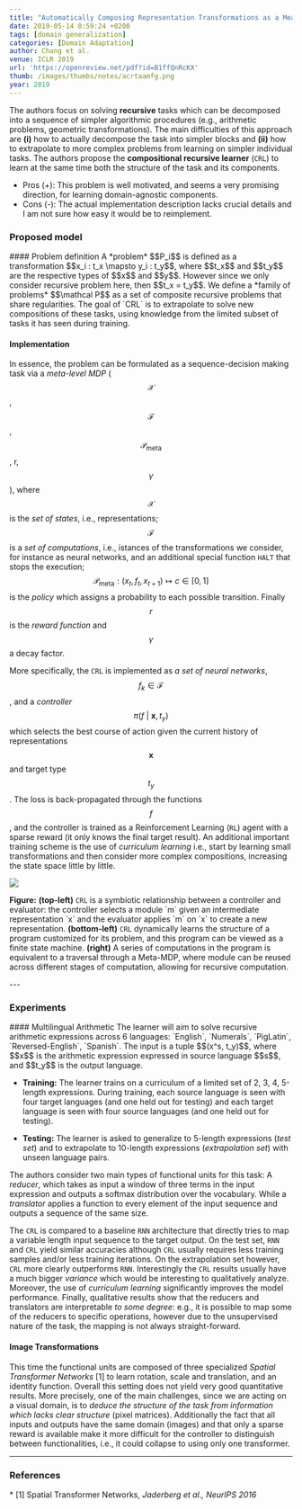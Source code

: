 ```yaml
---
title: "Automatically Composing Representation Transformations as a Mean for Generalization"
date: 2019-05-14 8:59:24 +0200
tags: [domain generalization]
categories: [Domain Adaptation]
author: Chang et al.
venue: ICLR 2019
url: 'https://openreview.net/pdf?id=B1ffQnRcKX'
thumb: /images/thumbs/notes/acrtaamfg.png
year: 2019
---
```


<div class="summary">
  The authors focus on solving <b>recursive</b> tasks which can be decomposed into a sequence of simpler algorithmic procedures (e.g., arithmetic problems, geometric transformations). The main difficulties of this  approach are <b>(i)</b> how to actually decompose the task into simpler blocks and <b>(ii)</b> how to extrapolate to more complex problems from learning on simpler individual tasks.
  The authors propose the <b>compositional recursive learner</b> (<code>CRL</code>) to learn at the same time both the structure of the task and its components.

  <ul>
    <li><span class="procons">Pros (+):</span> This problem is well motivated, and seems a very promising direction, for learning domain-agnostic components.</li>
    <li><span class="procons">Cons (-):</span> The actual implementation description lacks crucial details and I am not sure how easy it would be to reimplement.</li>
  </ul>
</div>


<h3 class="section proposed"> Proposed model</h3>
#### Problem definition
A *problem* $$P_i$$ is defined as a transformation $$x_i : t_x \mapsto y_i : t_y$$, where $$t_x$$ and $$t_y$$  are the respective types of $$x$$ and $$y$$. However since we only consider recursive problem here, then $$t_x = t_y$$.
  We define a *family of problems* $$\mathcal P$$ as a set of composite recursive problems that share regularities. The goal of `CRL` is to extrapolate to solve new compositions of these tasks, using knowledge from the limited subset of tasks it has seen during training.

#### Implementation
In essence, the problem can be formulated as a sequence-decision making task via a *meta-level MDP* ($$\mathcal X$$, $$\mathcal F$$, $$\mathcal P_{\mbox{meta}}$$, r, $$\gamma$$), where $$\mathcal X$$ is the *set of states*, i.e., representations; $$\mathcal F$$ is a *set of computations*, i.e., istances of the transformations we consider, for instance as neural networks, and an additional special function `HALT` that stops the execution; $$\mathcal P_{\mbox{meta}}: (x_t, f_t, x_{t + 1}) \mapsto c \in [0, 1]$$ is the *policy* which assigns a probability to each possible transition. Finally $$r$$ is the *reward function* and $$\gamma$$ a decay factor.

More specifically, the `CRL` is implemented as *a set of neural networks*, $$f_k \in \mathcal F$$, and a *controller* $$\pi(f\ |\ \mathbf{x}, t_y)$$ which selects the best course of action given the current history of representations $$\mathbf{x}$$ and target type $$t_y$$.
The loss is back-propagated through the functions $$f$$, and the controller is trained as a Reinforcement Learning (`RL`) agent with a sparse reward (it only knows the final target result).
An additional important training scheme is the use of *curriculum learning*  i.e., start by learning small transformations and then consider more complex compositions, increasing the state space little by little.


<div class="figure">
<img src="{{ site.baseurl }}/images/posts/crl.png">
<p><b>Figure:</b> <b>(top-left)</b> <code>CRL</code> is a symbiotic relationship between a
controller and evaluator: the controller selects a module `m` given an intermediate representation `x` and the
evaluator applies `m` on `x` to create a new representation. <b>(bottom-left)</b> <code>CRL</code> dynamically learns the
structure of a program customized for its problem, and this program can be viewed as a finite state machine.
<b>(right)</b> A series of computations in the program is equivalent to a traversal through a Meta-MDP, where module
can be reused across different stages of computation, allowing for recursive computation.</p>
</div>
---

<h3 class="section experiments"> Experiments</h3>
#### Multilingual Arithmetic
The learner will aim to solve recursive arithmetic expressions  across 6  languages: `English`, `Numerals`, `PigLatin`, `Reversed-English`, `Spanish`. The input is a tuple $$(x^s, t_y)$$, where $$x$$ is the arithmetic expression expressed in source language $$s$$, and $$t_y$$ is the output language.

  * **Training:** The learner trains on a curriculum of a limited set of 2, 3, 4, 5-length expressions.  During training, each source language is seen with four target languages (and one held out for testing) and each target language is seen with four source languages (and one held out for testing).

  * **Testing:** The learner is asked to generalize to 5-length expressions (*test set*) and to extrapolate to 10-length expressions (*extrapolation set*) with unseen language pairs.

The authors consider two main types of functional units for this task: A *reducer*, which takes as input a window of three terms in the input expression and outputs a softmax distribution over the vocabulary. While a *translator* applies a function to every element of the input sequence and outputs a sequence of the same size.

The `CRL` is compared to a baseline `RNN` architecture that directly tries to map a variable length input sequence to the target output. On the test set, `RNN` and `CRL` yield similar accuracies although `CRL` usually requires less training samples and/or less training iterations. On the extrapolation set however, `CRL` more clearly outperforms `RNN`.
Interestingly the `CRL` results usually have a much bigger *variance* which would be interesting to qualitatively analyze. Moreover, the use of *curriculum learning* significantly improves the model performance. Finally, qualitative results show that the reducers and translators are interpretable *to some degree*: e.g., it is possible to map some of the reducers to specific operations, however due to the unsupervised nature of the task, the mapping is not always straight-forward.


#### Image Transformations

This time the functional units are composed of three specialized *Spatial Transformer Networks* <span class="citations">[1]</span> to learn rotation, scale and translation, and an identity function. Overall this setting does not yield very good quantitative results.
More precisely, one of the main challenges, since we are acting on a visual domain, is to *deduce the structure of the task from information which lacks clear structure* (pixel matrices). Additionally the fact that all inputs and outputs have the same domain (images) and that only a sparse reward is available make it more difficult for the controller to distinguish between functionalities, i.e., it could collapse to using only one transformer.




---

<h3 class="section references"> References </h3>
* <span class="citations">[1]</span> Spatial Transformer Networks, <i>Jaderberg  et al., NeurIPS 2016</i>
